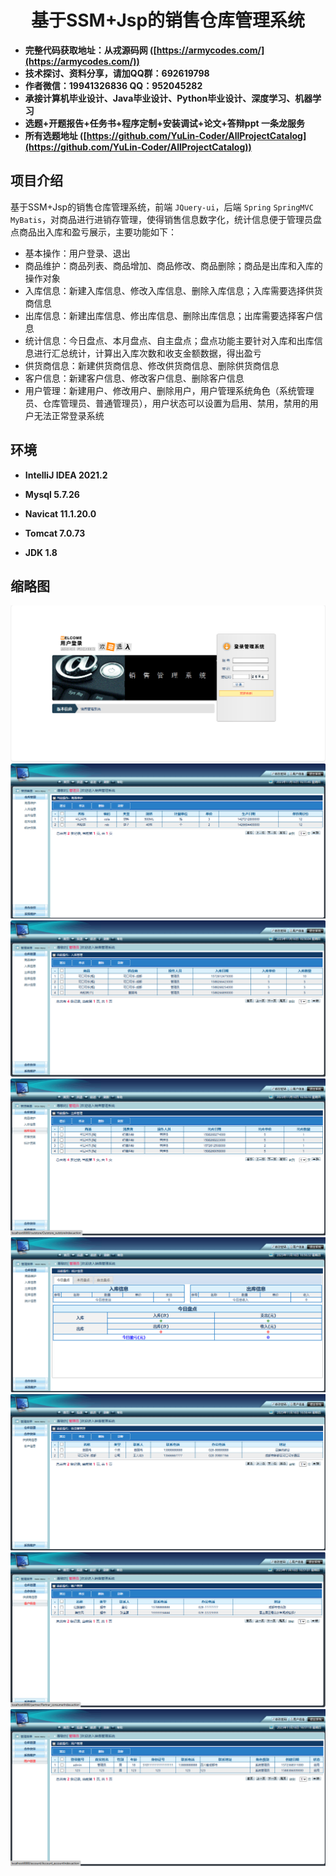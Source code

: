 <p><h1 align="center">基于SSM+Jsp的销售仓库管理系统</h1></p>

- <b>完整代码获取地址：从戎源码网 ([https://armycodes.com/](https://armycodes.com/))</b>
- <b>技术探讨、资料分享，请加QQ群：692619798</b> 
- <b>作者微信：19941326836  QQ：952045282</b> 
- <b>承接计算机毕业设计、Java毕业设计、Python毕业设计、深度学习、机器学习</b>
- <b>选题+开题报告+任务书+程序定制+安装调试+论文+答辩ppt 一条龙服务</b>
- <b>所有选题地址 ([https://github.com/YuLin-Coder/AllProjectCatalog](https://github.com/YuLin-Coder/AllProjectCatalog)) </b>
## 项目介绍

基于SSM+Jsp的销售仓库管理系统，前端 `JQuery-ui`，后端 `Spring` `SpringMVC` `MyBatis`，对商品进行进销存管理，使得销售信息数字化，统计信息便于管理员盘点商品出入库和盈亏展示，主要功能如下：

- 基本操作：用户登录、退出
- 商品维护：商品列表、商品增加、商品修改、商品删除；商品是出库和入库的操作对象
- 入库信息：新建入库信息、修改入库信息、删除入库信息；入库需要选择供货商信息
- 出库信息：新建出库信息、修出库信息、删除出库信息；出库需要选择客户信息
- 统计信息：今日盘点、本月盘点、自主盘点；盘点功能主要针对入库和出库信息进行汇总统计，计算出入库次数和收支金额数据，得出盈亏
- 供货商信息：新建供货商信息、修改供货商信息、删除供货商信息
- 客户信息：新建客户信息、修改客户信息、删除客户信息
- 用户管理：新建用户、修改用户、删除用户，用户管理系统角色（系统管理员、仓库管理员、普通管理员），用户状态可以设置为启用、禁用，禁用的用户无法正常登录系统

## 环境

- <b>IntelliJ IDEA 2021.2</b>

- <b>Mysql 5.7.26</b>

- <b>Navicat  11.1.20.0</b>

- <b>Tomcat 7.0.73</b>

- <b>JDK 1.8</b>


## 缩略图
![](screenshot/1.png)
![](screenshot/2.png)
![](screenshot/3.png)
![](screenshot/4.png)
![](screenshot/5.png)
![](screenshot/6.png)
![](screenshot/7.png)
![](screenshot/8.png)
